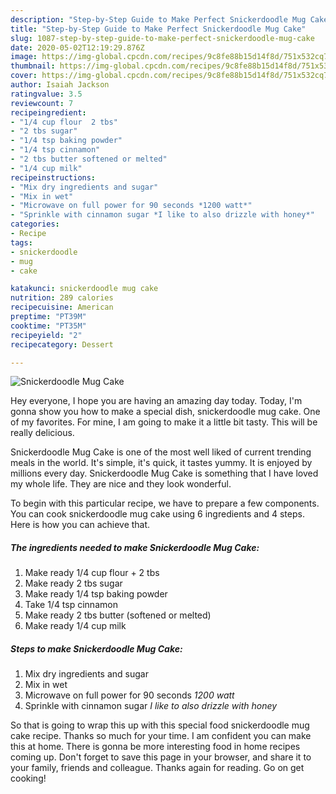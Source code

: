 ```yaml
---
description: "Step-by-Step Guide to Make Perfect Snickerdoodle Mug Cake"
title: "Step-by-Step Guide to Make Perfect Snickerdoodle Mug Cake"
slug: 1087-step-by-step-guide-to-make-perfect-snickerdoodle-mug-cake
date: 2020-05-02T12:19:29.876Z
image: https://img-global.cpcdn.com/recipes/9c8fe88b15d14f8d/751x532cq70/snickerdoodle-mug-cake-recipe-main-photo.jpg
thumbnail: https://img-global.cpcdn.com/recipes/9c8fe88b15d14f8d/751x532cq70/snickerdoodle-mug-cake-recipe-main-photo.jpg
cover: https://img-global.cpcdn.com/recipes/9c8fe88b15d14f8d/751x532cq70/snickerdoodle-mug-cake-recipe-main-photo.jpg
author: Isaiah Jackson
ratingvalue: 3.5
reviewcount: 7
recipeingredient:
- "1/4 cup flour  2 tbs"
- "2 tbs sugar"
- "1/4 tsp baking powder"
- "1/4 tsp cinnamon"
- "2 tbs butter softened or melted"
- "1/4 cup milk"
recipeinstructions:
- "Mix dry ingredients and sugar"
- "Mix in wet"
- "Microwave on full power for 90 seconds *1200 watt*"
- "Sprinkle with cinnamon sugar *I like to also drizzle with honey*"
categories:
- Recipe
tags:
- snickerdoodle
- mug
- cake

katakunci: snickerdoodle mug cake 
nutrition: 289 calories
recipecuisine: American
preptime: "PT39M"
cooktime: "PT35M"
recipeyield: "2"
recipecategory: Dessert

---
```



![Snickerdoodle Mug Cake](https://img-global.cpcdn.com/recipes/9c8fe88b15d14f8d/751x532cq70/snickerdoodle-mug-cake-recipe-main-photo.jpg)

Hey everyone, I hope you are having an amazing day today. Today, I'm gonna show you how to make a special dish, snickerdoodle mug cake. One of my favorites. For mine, I am going to make it a little bit tasty. This will be really delicious.

Snickerdoodle Mug Cake is one of the most well liked of current trending meals in the world. It's simple, it's quick, it tastes yummy. It is enjoyed by millions every day. Snickerdoodle Mug Cake is something that I have loved my whole life. They are nice and they look wonderful.




To begin with this particular recipe, we have to prepare a few components. You can cook snickerdoodle mug cake using 6 ingredients and 4 steps. Here is how you can achieve that.

<!--inarticleads1-->

##### The ingredients needed to make Snickerdoodle Mug Cake:

1. Make ready 1/4 cup flour + 2 tbs
1. Make ready 2 tbs sugar
1. Make ready 1/4 tsp baking powder
1. Take 1/4 tsp cinnamon
1. Make ready 2 tbs butter (softened or melted)
1. Make ready 1/4 cup milk




<!--inarticleads2-->

##### Steps to make Snickerdoodle Mug Cake:

1. Mix dry ingredients and sugar
1. Mix in wet
1. Microwave on full power for 90 seconds *1200 watt*
1. Sprinkle with cinnamon sugar *I like to also drizzle with honey*




So that is going to wrap this up with this special food snickerdoodle mug cake recipe. Thanks so much for your time. I am confident you can make this at home. There is gonna be more interesting food in home recipes coming up. Don't forget to save this page in your browser, and share it to your family, friends and colleague. Thanks again for reading. Go on get cooking!

